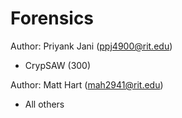 # Forensics
Author: Priyank Jani (ppj4900@rit.edu)
  * CrypSAW (300)
  
Author: Matt Hart (mah2941@rit.edu)
  * All others


